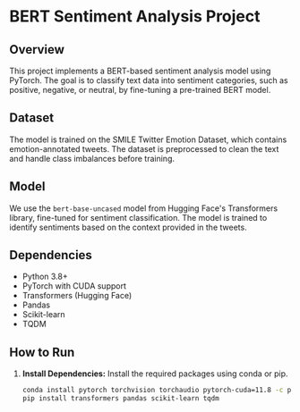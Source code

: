 # BERT Sentiment Analysis Project

## Overview

This project implements a BERT-based sentiment analysis model using PyTorch. The goal is to classify text data into sentiment categories, such as positive, negative, or neutral, by fine-tuning a pre-trained BERT model.

## Dataset

The model is trained on the SMILE Twitter Emotion Dataset, which contains emotion-annotated tweets. The dataset is preprocessed to clean the text and handle class imbalances before training.

## Model

We use the `bert-base-uncased` model from Hugging Face's Transformers library, fine-tuned for sentiment classification. The model is trained to identify sentiments based on the context provided in the tweets.

## Dependencies

- Python 3.8+
- PyTorch with CUDA support
- Transformers (Hugging Face)
- Pandas
- Scikit-learn
- TQDM

## How to Run

1. **Install Dependencies:**
   Install the required packages using conda or pip.

   ```bash
   conda install pytorch torchvision torchaudio pytorch-cuda=11.8 -c pytorch -c nvidia
   pip install transformers pandas scikit-learn tqdm
